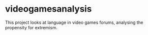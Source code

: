 # videogamesanalysis
This project looks at language in video games forums, analysing the propensity for extremism. 
